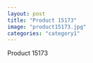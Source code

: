 ```yaml
---
layout: post
title: "Product 15173"
image: "product15173.jpg"
categories: "category1"
---
```

Product 15173
